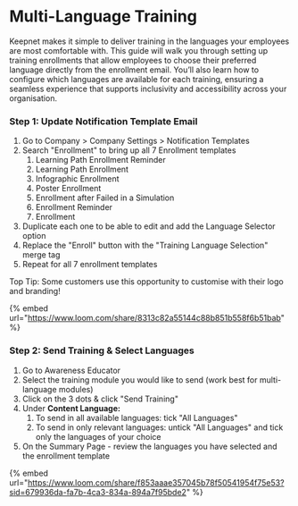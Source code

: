 # Multi-Language Training

Keepnet makes it simple to deliver training in the languages your employees are most comfortable with. This guide will walk you through setting up training enrollments that allow employees to choose their preferred language directly from the enrollment email. You’ll also learn how to configure which languages are available for each training, ensuring a seamless experience that supports inclusivity and accessibility across your organisation.

### Step 1: Update Notification Template Email

1. Go to Company > Company Settings > Notification Templates
2. Search "Enrollment" to bring up all 7 Enrollment templates
   1. Learning Path Enrollment Reminder
   2. Learning Path Enrollment
   3. Infographic Enrollment
   4. Poster Enrollment
   5. Enrollment after Failed in a Simulation
   6. Enrollment Reminder
   7. Enrollment
3. Duplicate each one to be able to edit and add the Language Selector option
4. Replace the "Enroll" button with the "Training Language Selection" merge tag&#x20;
5. Repeat for all 7 enrollment templates

Top Tip: Some customers use this opportunity to customise with their logo and branding!

{% embed url="https://www.loom.com/share/8313c82a55144c88b851b558f6b51bab" %}

### **Step 2: Send Training & Select Languages**

1. Go to Awareness Educator
2. Select the training module you would like to send (work best for multi-language modules)
3. Click on the 3 dots & click "Send Training"
4. Under **Content Language:**
   1. To send in all available languages: tick "All Languages"
   2. To send in only relevant languages: untick "All Languages" and tick only the languages of your choice
5. On the Summary Page - review the languages you have selected and the enrollment template

{% embed url="https://www.loom.com/share/f853aaae357045b78f50541954f75e53?sid=679936da-fa7b-4ca3-834a-894a7f95bde2" %}
